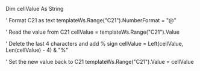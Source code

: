 Dim cellValue As String

' Format C21 as text
templateWs.Range("C21").NumberFormat = "@"

' Read the value from C21
cellValue = templateWs.Range("C21").Value

' Delete the last 4 characters and add % sign
cellValue = Left(cellValue, Len(cellValue) - 4) & "%"

' Set the new value back to C21
templateWs.Range("C21").Value = cellValue
